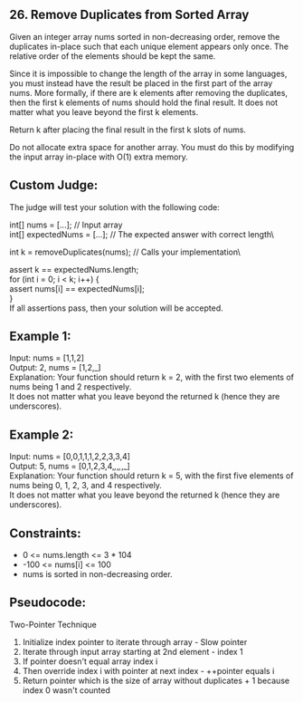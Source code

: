 ## 26. Remove Duplicates from Sorted Array
Given an integer array nums sorted in non-decreasing order, remove the duplicates in-place such that each unique element appears only once. The relative order of the elements should be kept the same.

Since it is impossible to change the length of the array in some languages, you must instead have the result be placed in the first part of the array nums. More formally, if there are k elements after removing the duplicates, then the first k elements of nums should hold the final result. It does not matter what you leave beyond the first k elements.

Return k after placing the final result in the first k slots of nums.

Do not allocate extra space for another array. You must do this by modifying the input array in-place with O(1) extra memory.

## Custom Judge:

The judge will test your solution with the following code:

int[] nums = [...]; // Input array\
int[] expectedNums = [...]; // The expected answer with correct length\

int k = removeDuplicates(nums); // Calls your implementation\

assert k == expectedNums.length;\
for (int i = 0; i < k; i++) {\
assert nums[i] == expectedNums[i];\
}\
If all assertions pass, then your solution will be accepted.



## Example 1:
Input: nums = [1,1,2]\
Output: 2, nums = [1,2,_]\
Explanation: Your function should return k = 2, with the first two elements of nums being 1 and 2 respectively.\
It does not matter what you leave beyond the returned k (hence they are underscores).

## Example 2:
Input: nums = [0,0,1,1,1,2,2,3,3,4]\
Output: 5, nums = [0,1,2,3,4,_,_,_,_,_]\
Explanation: Your function should return k = 5, with the first five elements of nums being 0, 1, 2, 3, and 4 respectively.\
It does not matter what you leave beyond the returned k (hence they are underscores).


## Constraints:

- 0 <= nums.length <= 3 * 104
- -100 <= nums[i] <= 100
- nums is sorted in non-decreasing order.

## Pseudocode:
Two-Pointer Technique
1. Initialize index pointer to iterate through array - Slow pointer
2. Iterate through input array starting at 2nd element - index 1 
3. If pointer doesn't equal array index i
4. Then override index i with pointer at next index - ++pointer equals i
5. Return pointer which is the size of array without duplicates + 1 because index 0 wasn't counted